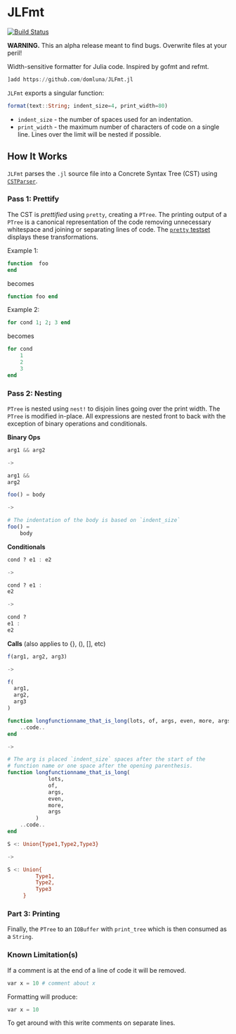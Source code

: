 # JLFmt

[![Build Status](https://travis-ci.org/domluna/JLFmt.jl.svg?branch=master)](https://travis-ci.org/domluna/JLFmt.jl)
<!-- [![Coverage Status](https://coveralls.io/repos/github/domluna/JLFmt.jl/badge.svg?branch=master)](https://coveralls.io/github/domluna/JLFmt.jl?branch=master) -->

**WARNING.** This an alpha release meant to find bugs. Overwrite files at your peril!

Width-sensitive formatter for Julia code. Inspired by gofmt and refmt.

```julia
]add https://github.com/domluna/JLFmt.jl
```

`JLFmt` exports a singular function:

```julia
format(text::String; indent_size=4, print_width=80)
```

* `indent_size` - the number of spaces used for an indentation.
* `print_width` - the maximum number of characters of code on a single line. Lines over
the limit will be nested if possible.

## How It Works

`JLFmt` parses the `.jl` source file into a Concrete Syntax Tree (CST) using [`CSTParser`](https://github.com/ZacLN/CSTParser.jl).

### Pass 1: Prettify

The CST is _prettified_ using `pretty`, creating a `PTree`. The printing output of a `PTree` is a canonical representation of the code removing unnecessary whitespace and joining or separating lines of code. The [`pretty` testset](./test/runtests.jl) displays these transformations.

Example 1:

```julia
function  foo
end
```

becomes

```julia
function foo end
```

Example 2:

```julia
for cond 1; 2; 3 end
```

becomes

```julia
for cond
    1
    2
    3
end
```

### Pass 2: Nesting

`PTree` is nested using `nest!` to disjoin lines going over the print width. 
The `PTree` is modified in-place. All expressions are nested front to back with the exception of binary 
operations and conditionals.

**Binary Ops**

```julia
arg1 && arg2

->

arg1 && 
arg2
```

```julia
foo() = body

->

# The indentation of the body is based on `indent_size`
foo() =
    body
```

**Conditionals**

```julia
cond ? e1 : e2

->

cond ? e1 :
e2

->

cond ? 
e1 :
e2
```

**Calls** (also applies to {}, (), [], etc)

```julia
f(arg1, arg2, arg3)

->

f(
  arg1,
  arg2,
  arg3
)
```

```julia
function longfunctionname_that_is_long(lots, of, args, even, more, args)
    ..code..
end

->

# The arg is placed `indent_size` spaces after the start of the
# function name or one space after the opening parenthesis.
function longfunctionname_that_is_long(
             lots, 
             of, 
             args,
             even, 
             more, 
             args
         )
    ..code..
end
```

```julia
S <: Union{Type1,Type2,Type3}

->

S <: Union{
         Type1,
         Type2,
         Type3
     }
```

### Part 3: Printing

Finally, the `PTree` to an `IOBuffer` with `print_tree` which is then consumed as a `String`.

### Known Limitation(s)

If a comment is at the end of a line of code it will be removed.

```julia
var x = 10 # comment about x
```

Formatting will produce:

```julia
var x = 10
```

To get around with this write comments on separate lines.
